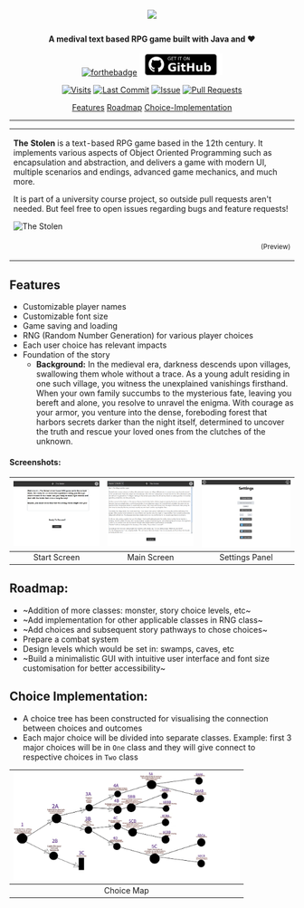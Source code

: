 <h1 align="center">
  <br>
  <a href=""><img src="https://raw.githubusercontent.com/Rafee-M/TheYoungWitcher/main/docs/images/logo/logo-banner small.png" crossorigin></a>
</h1>

<h4 align="center"> A medival text based RPG game built with Java and ❤</h4>

<div align="center">
  
[![forthebadge](https://forthebadge.com/images/badges/made-with-java.svg)](https://github.com/Rafee-M/TheYoungWitcher)
[<img src= "docs/images/logo/get-it-on-github(1).png" alt="Download from GitHub" height="38">](https://github.com/Rafee-M/TheStolen/releases/tag/v0.0.1)

   [![Visits](https://img.shields.io/badge/dynamic/json?url=https%3A%2F%2Fhits.dwyl.com%2FRafee-M%2FTheYoungWitcher.json&query=%24.message&style=flat&logo=github&label=visits&color=brightgreen)]()
   [![Last Commit](https://img.shields.io/github/last-commit/Rafee-M/TheYoungWitcher.svg?style=flat&logo=github&logoColor=white)](https://github.com/Rafee-M/TheYoungWitcher/commits/main)
   [![Issue](https://img.shields.io/github/issues-raw/Rafee-M/TheYoungWitcher.svg?style=flat&logo=github&logoColor=white)](https://github.com/Rafee-M/TheYoungWitcher/issues)
   [![Pull Requests](https://img.shields.io/github/issues-pr-raw/Rafee-M/TheYoungWitcher.svg?style=flat&logo=github&logoColor=white)](https://github.com/Rafee-M/TheYoungWitcher/pulls)
</p>

<p align="center">
  <a href="#features">Features</a>
  <a href="#roadmap">Roadmap</a>
  <a href="#choice-implementation">Choice-Implementation</a>
</p>

</div>

---

<table>
<tr>
<td>
  
**The Stolen** is a text-based RPG game based in the 12th century. It implements various aspects of Object Oriented Programming such as encapsulation and abstraction, and delivers a game with modern UI, multiple scenarios and endings, advanced game mechanics, and much more.

It is part of a university course project, so outside pull requests aren't needed. But feel free to open issues regarding bugs and feature requests!

![The Stolen](https://raw.githubusercontent.com/Rafee-M/TheYoungWitcher/main/docs/images/logo/code-preview.png)
<p align="right">
<sub>(Preview)</sub>
</p>

</td>
</tr>
</table>


## Features
- Customizable player names
- Customizable font size
- Game saving and loading
- RNG (Random Number Generation) for various player choices
- Each user choice has relevant impacts
- Foundation of the story
   - **Background:** In the medieval era, darkness descends upon villages, swallowing them whole without a trace. As a young adult residing in one such village, you witness the unexplained vanishings firsthand. When your own family succumbs to the mysterious fate, leaving you bereft and alone, you resolve to unravel the enigma. With courage as your armor, you venture into the dense, foreboding forest that harbors secrets darker than the night itself, determined to uncover the truth and rescue your loved ones from the clutches of the unknown.
 
#### Screenshots:
 | <img src="docs/images/screenshots/StartingScreen.png" width="350"/> | <img src="docs/images/screenshots/MainScreen.png" width="350"/> | <img src="docs/images/screenshots/SettingsPanel.png" width="350"/> |
| :--: | :--: | :--: |
|Start Screen|Main Screen|Settings Panel|

## Roadmap:
- ~Addition of more classes: monster, story choice levels, etc~
- ~Add implementation for other applicable classes in RNG class~
- ~Add choices and subsequent story pathways to chose choices~
- Prepare a combat system
- Design levels which would be set in: swamps, caves, etc
- ~Build a minimalistic GUI with intuitive user interface and font size customisation for better accessibility~

## Choice Implementation:
- A choice tree has been constructed for visualising the connection between choices and outcomes
- Each major choice will be divided into separate classes. Example: first 3 major choices will be in `One` class and they will give connect to respective choices in `Two` class
  
| <img src="docs/images/info/Choice-Map.png" width="400"/> |
| :--: |
|Choice Map|
